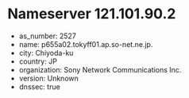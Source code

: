 # Nameserver 121.101.90.2

* as_number: 2527
* name: p655a02.tokyff01.ap.so-net.ne.jp.
* city: Chiyoda-ku
* country: JP
* organization: Sony Network Communications Inc.
* version: Unknown
* dnssec: true
